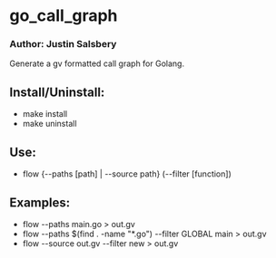 # go_call_graph
### Author: Justin Salsbery
Generate a gv formatted call graph for Golang.
## Install/Uninstall:
- make install
- make uninstall
## Use:
- flow {--paths [path] | --source path} (--filter [function])
## Examples:
- flow --paths main.go > out.gv
- flow --paths $(find . -name "*.go") --filter GLOBAL main > out.gv
- flow --source out.gv --filter new > out.gv
